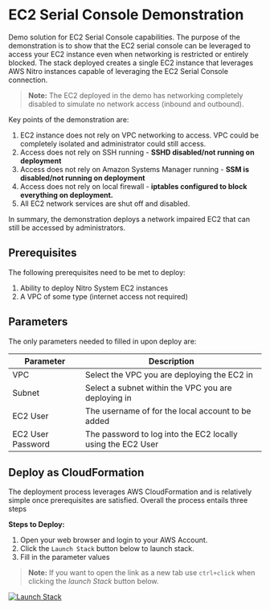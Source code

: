 # EC2 Serial Console Demonstration

Demo solution for EC2 Serial Console capabilities. The purpose of the demonstration is to show that the EC2 serial console can be leveraged to access your EC2 instance even when networking is restricted or entirely blocked. The stack deployed creates a single EC2 instance that leverages AWS Nitro instances capable of leveraging the EC2 Serial Console connection.

> **Note:** The EC2 deployed in the demo has networking completely disabled to simulate no network access (inbound and outbound).

Key points of the demonstration are:

1. EC2 instance does not rely on VPC networking to access. VPC could be completely isolated and administrator could still access.
2. Access does not rely on SSH running - **SSHD disabled/not running on deployment**
3. Access does not rely on Amazon Systems Manager running - **SSM is disabled/not running on deployment**
4. Access does not rely on local firewall - **iptables configured to block everything on deployment.**
5. All EC2 network services are shut off and disabled. 

In summary, the demonstration deploys a network impaired EC2 that can still be accessed by administrators.

## Prerequisites

The following prerequisites need to be met to deploy:

1. Ability to deploy Nitro System EC2 instances
2. A VPC of some type (internet access not required)

## Parameters

The only parameters needed to filled in upon deploy are:

| Parameter | Description |
| --------- | ----------- |
| VPC | Select the VPC you are deploying the EC2 in |
| Subnet | Select a subnet within the VPC you are deploying in |
| EC2 User | The username of for the local account to be added |
| EC2 User Password | The password to log into the EC2 locally using the EC2 User |

## Deploy as CloudFormation

The deployment process leverages AWS CloudFormation and is relatively simple once prerequisites are satisfied. Overall the process entails three steps

**Steps to Deploy:**

1. Open your web browser and login to your AWS Account.
2. Click the `Launch Stack` button below to launch stack.
3. Fill in the parameter values

> **Note:** If you want to open the link as a new tab use `ctrl+click` when clicking the *launch Stack* button below.

[![Launch Stack](https://cdn.rawgit.com/buildkite/cloudformation-launch-stack-button-svg/master/launch-stack.svg)](https://console.aws.amazon.com/cloudformation/home#/stacks/new?stackName=demo-ec2-serial-console&templateURL=https://rolston-cloud-library.s3-us-west-2.amazonaws.com/demo-ec2-serial-console/demo-ec2-serial-console.yml)
